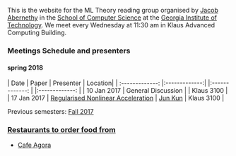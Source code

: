 This is the website for the ML Theory reading group organised by [Jacob Abernethy](http://web.eecs.umich.edu/~jabernet/) in the [School of Computer Science](https://www.scs.gatech.edu/) at the [Georgia Institute of Technology](http://www.gatech.edu/). We meet every Wednesday at 11:30 am in Klaus Advanced Computing Building.


### Meetings Schedule and presenters

#### spring 2018

| Date        | Paper         | Presenter |   Location|
| :-------------: |:-------------:| |:-------------: | |:-------------: |
| 10 Jan 2017     | General Discussion |  | Klaus 3100 |
| 17 Jan 2017      | [Regularised Nonlinear Acceleration](https://arxiv.org/pdf/1606.04133.pdf)      |   [Jun Kun](https://www.cc.gatech.edu/~jwang774/) | Klaus 3100 |

Previous semesters: [Fall 2017](fall17)



### [Restaurants to order food from](food)
- [Cafe Agora](https://www.yelp.com/biz/cafe-agora-midtown-atlanta)

